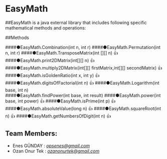 # EasyMath
##EasyMath is a java external library that includes following specific mathematical methods and operations:

##Methods

####●EasyMath.Combination(int n, int r)
####●EasyMath.Permutation(int n, int r)
####●EasyMath.TransposeMatrix(int [][] n) :thumbsup:
####●EasyMath.print2DMatrix(int[][] n) :thumbsup:
####●EasyMath.multiply2DMatrix(int[][] firstMatrix,int[][] secondMatrix) :thumbsup:
####●EasyMath.isGoldenRatio(int x, int y) :thumbsup:
####●EasyMath.digitsOfFactorial(int n)  :thumbsup:
####●EasyMath.Logarithm(int base, int n)  
####●EasyMath.findPower(int base, int result) 
####●EasyMath.power(int base, int power)  :thumbsup:
####●EasyMath.isPrime(int p)  :thumbsup:
####●EasyMath.absoluteValue(long n) :thumbsup:
####●EasyMath.squareRoot(int n)  :thumbsup:
####●EasyMath.getNumbersOfDigit(int n)  :thumbsup:

## Team Members:
- Enes GÜNDAY   : *opsenes@gmail.com*
- Ozan Onur Tek : *ozanonurtek@gmail.com*
